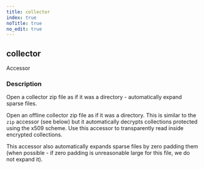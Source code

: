 ```yaml
---
title: collector
index: true
noTitle: true
no_edit: true
---
```




<div class="vql_item"></div>


## collector
<span class='vql_type label label-warning pull-right page-header'>Accessor</span>


### Description

Open a collector zip file as if it was a directory - automatically
expand sparse files.

Open an offline collector zip file as if it was a directory. This
is similar to the `zip` accessor (see below) but it automatically
decrypts collections protected using the x509 scheme. Use this
accessor to transparently read inside encrypted collections.

This accessor also automatically expands sparse files by zero
padding them (when possible - if zero padding is unreasonable
large for this file, we do not expand it).


